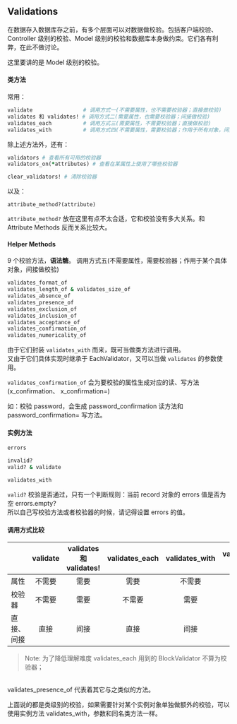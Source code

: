 ## Validations

在数据存入数据库存之前，有多个层面可以对数据做校验。包括客户端校验、Controller 级别的校验、Model 级别的校验和数据库本身做约束。它们各有利弊，在此不做讨论。

这里要讲的是 Model 级别的校验。

#### 类方法

常用：

```ruby
validate                # 调用方式一(不需要属性，也不需要校验器；直接做校验)
validates 和 validates! # 调用方式二(需要属性，也需要校验器；间接做校验)
validates_each          # 调用方式三(需要属性，不需要校验器；直接做校验)
validates_with          # 调用方式四(不需要属性，需要校验器；作用于所有对象，间接做校验)
```

除上述方法外，还有：

```ruby
validators # 查看所有可用的校验器
validators_on(*attributes) # 查看在某属性上使用了哪些校验器

clear_validators! # 清除校验器
```

以及：

```
attribute_method?(attribute)
```

`attribute_method?` 放在这里有点不太合适，它和校验没有多大关系。和 Attribute Methods 反而关系比较大。

#### Helper Methods

9 个校验方法，**语法糖**。 调用方式五(不需要属性，需要校验器；作用于某个具体对象，间接做校验)

```ruby
validates_format_of
validates_length_of & validates_size_of
validates_absence_of
validates_presence_of
validates_exclusion_of
validates_inclusion_of
validates_acceptance_of
validates_confirmation_of
validates_numericality_of
```

由于它们封装 `validates_with` 而来，既可当做类方法进行调用。
<br>
又由于它们具体实现时继承于 EachValidator，又可以当做 `validates` 的参数使用。

`validates_confirmation_of` 会为要校验的属性生成对应的读、写方法(x_confirmation、 x_confirmation=)

如：校验 password，会生成 password_confirmation 读方法和 password_confirmation= 写方法。

#### 实例方法

```ruby
errors

invalid?
valid? & validate

validates_with
```

`valid?` 校验是否通过，只有一个判断规则：当前 record 对象的 errors 值是否为空 errors.empty?  
所以自己写校验方法或者校验器的时候，请记得设置 errors 的值。

#### 调用方式比较

|           |    validate | validates 和 validates!  | validates_each | validates_with | validates_presence_of * |
| :-------- | :--------:| :--: | :--: | :--: | :--: |
| 属性       | 不需要 |  需要   | 需要 | 不需要 | 需要 |
| 校验器     |   不需要 |  需要  | 不需要 | 需要 | 不需要 |
| 直接、间接  |    直接 | 间接  | 直接 | 间接 | 直接 |

> Note: 
为了降低理解难度 validates_each 用到的 BlockValidator 不算为校验器；
<br>
validates_presence_of 代表着其它与之类似的方法。

上面说的都是类级别的校验，如果需要针对某个实例对象单独做额外的校验，可以使用实例方法 validates_with，参数和同名类方法一样。
